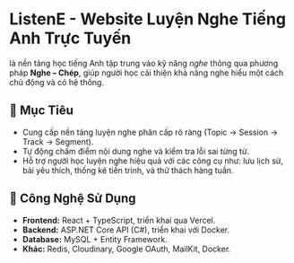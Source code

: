 # ListenE - Website Luyện Nghe Tiếng Anh Trực Tuyến

là nền tảng học tiếng Anh tập trung vào kỹ năng *nghe* thông qua phương pháp **Nghe – Chép**, giúp người học cải thiện khả năng nghe hiểu một cách chủ động và có hệ thống.

## 🎯 Mục Tiêu
- Cung cấp nền tảng luyện nghe phân cấp rõ ràng (Topic → Session → Track → Segment).
- Tự động chấm điểm nội dung nghe và kiểm tra lỗi sai từng từ.
- Hỗ trợ người học luyện nghe hiệu quả với các công cụ như: lưu lịch sử, bài yêu thích, thống kê tiến trình, và thử thách hàng tuần.

## 🚀 Công Nghệ Sử Dụng
- **Frontend:** React + TypeScript, triển khai qua Vercel.
- **Backend:** ASP.NET Core API (C#), triển khai với Docker.
- **Database:** MySQL + Entity Framework.
- **Khác:** Redis, Cloudinary, Google OAuth, MailKit, Docker.
